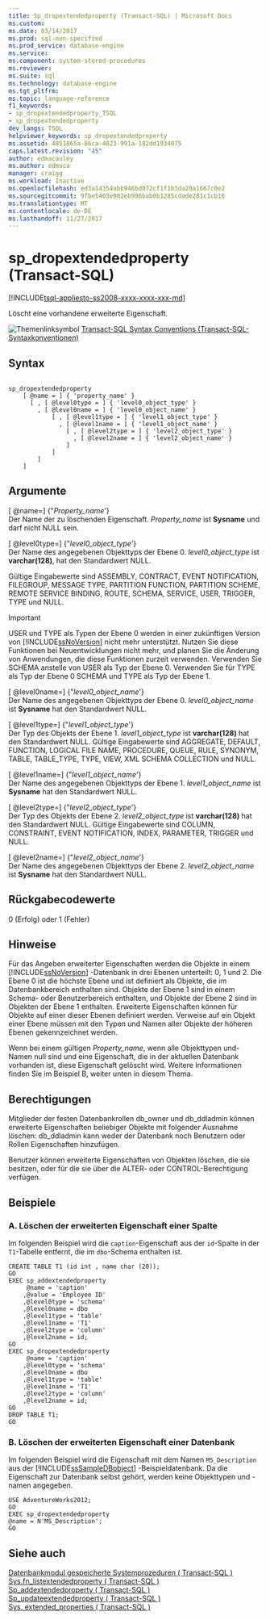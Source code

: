 ```yaml
---
title: Sp_dropextendedproperty (Transact-SQL) | Microsoft Docs
ms.custom: 
ms.date: 03/14/2017
ms.prod: sql-non-specified
ms.prod_service: database-engine
ms.service: 
ms.component: system-stored-procedures
ms.reviewer: 
ms.suite: sql
ms.technology: database-engine
ms.tgt_pltfrm: 
ms.topic: language-reference
f1_keywords:
- sp_dropextendedproperty_TSQL
- sp_dropextendedproperty
dev_langs: TSQL
helpviewer_keywords: sp_dropextendedproperty
ms.assetid: 4851865a-86ca-4823-991a-182dd1934075
caps.latest.revision: "45"
author: edmacauley
ms.author: edmaca
manager: craigg
ms.workload: Inactive
ms.openlocfilehash: ed3a14354abb946bd072cf1f1b3da29a1667c0e2
ms.sourcegitcommit: 9fbe5403e902eb996bab0b1285cdade281c1cb16
ms.translationtype: MT
ms.contentlocale: de-DE
ms.lasthandoff: 11/27/2017
---
```

# <a name="spdropextendedproperty-transact-sql"></a>sp_dropextendedproperty (Transact-SQL)
[!INCLUDE[tsql-appliesto-ss2008-xxxx-xxxx-xxx-md](../../includes/tsql-appliesto-ss2008-xxxx-xxxx-xxx-md.md)]

  Löscht eine vorhandene erweiterte Eigenschaft.  
  
 ![Themenlinksymbol](../../database-engine/configure-windows/media/topic-link.gif "Topic link icon") [Transact-SQL Syntax Conventions (Transact-SQL-Syntaxkonventionen)](../../t-sql/language-elements/transact-sql-syntax-conventions-transact-sql.md)  
  
## <a name="syntax"></a>Syntax  
  
```  
  
sp_dropextendedproperty   
    [ @name = ] { 'property_name' }  
      [ , [ @level0type = ] { 'level0_object_type' }   
        , [ @level0name = ] { 'level0_object_name' }   
            [ , [ @level1type = ] { 'level1_object_type' }   
              , [ @level1name = ] { 'level1_object_name' }   
                [ , [ @level2type = ] { 'level2_object_type' }   
                  , [ @level2name = ] { 'level2_object_name' }   
                ]   
            ]   
        ]   
    ]   
```  
  
## <a name="arguments"></a>Argumente  
 [ @name=] {"*Property_name*'}  
 Der Name der zu löschenden Eigenschaft. *Property_name* ist **Sysname** und darf nicht NULL sein.  
  
 [ @level0type=] {"*level0_object_type*'}  
 Der Name des angegebenen Objekttyps der Ebene 0. *level0_object_type* ist **varchar(128)**, hat den Standardwert NULL.  
  
 Gültige Eingabewerte sind ASSEMBLY, CONTRACT, EVENT NOTIFICATION, FILEGROUP, MESSAGE TYPE, PARTITION FUNCTION, PARTITION SCHEME, REMOTE SERVICE BINDING, ROUTE, SCHEMA, SERVICE, USER, TRIGGER, TYPE und NULL.  
  
> [!IMPORTANT]  
>  USER und TYPE als Typen der Ebene 0 werden in einer zukünftigen Version von [!INCLUDE[ssNoVersion](../../includes/ssnoversion-md.md)] nicht mehr unterstützt. Nutzen Sie diese Funktionen bei Neuentwicklungen nicht mehr, und planen Sie die Änderung von Anwendungen, die diese Funktionen zurzeit verwenden. Verwenden Sie SCHEMA anstelle von USER als Typ der Ebene 0. Verwenden Sie für TYPE als Typ der Ebene 0 SCHEMA und TYPE als Typ der Ebene 1.  
  
 [ @level0name=] {"*level0_object_name*'}  
 Der Name des angegebenen Objekttyps der Ebene 0. *level0_object_name* ist **Sysname** hat den Standardwert NULL.  
  
 [ @level1type=] {"*level1_object_type*'}  
 Der Typ des Objekts der Ebene 1. *level1_object_type* ist **varchar(128)** hat den Standardwert NULL. Gültige Eingabewerte sind AGGREGATE, DEFAULT, FUNCTION, LOGICAL FILE NAME, PROCEDURE, QUEUE, RULE, SYNONYM, TABLE, TABLE_TYPE, TYPE, VIEW, XML SCHEMA COLLECTION und NULL.  
  
 [ @level1name=] {"*level1_object_name*'}  
 Der Name des angegebenen Objekttyps der Ebene 1. *level1_object_name* ist **Sysname** hat den Standardwert NULL.  
  
 [ @level2type=] {"*level2_object_type*'}  
 Der Typ des Objekts der Ebene 2. *level2_object_type* ist **varchar(128)** hat den Standardwert NULL. Gültige Eingabewerte sind COLUMN, CONSTRAINT, EVENT NOTIFICATION, INDEX, PARAMETER, TRIGGER und NULL.  
  
 [ @level2name=] {"*level2_object_name*'}  
 Der Name des angegebenen Objekttyps der Ebene 2. *level2_object_name* ist **Sysname** hat den Standardwert NULL.  
  
## <a name="return-code-values"></a>Rückgabecodewerte  
 0 (Erfolg) oder 1 (Fehler)  
  
## <a name="remarks"></a>Hinweise  
 Für das Angeben erweiterter Eigenschaften werden die Objekte in einem [!INCLUDE[ssNoVersion](../../includes/ssnoversion-md.md)] -Datenbank in drei Ebenen unterteilt: 0, 1 und 2. Die Ebene 0 ist die höchste Ebene und ist definiert als Objekte, die im Datenbankbereich enthalten sind. Objekte der Ebene 1 sind in einem Schema- oder Benutzerbereich enthalten, und Objekte der Ebene 2 sind in Objekten der Ebene 1 enthalten. Erweiterte Eigenschaften können für Objekte auf einer dieser Ebenen definiert werden. Verweise auf ein Objekt einer Ebene müssen mit den Typen und Namen aller Objekte der höheren Ebenen gekennzeichnet werden.  
  
 Wenn bei einem gültigen *Property_name*, wenn alle Objekttypen und-Namen null sind und eine Eigenschaft, die in der aktuellen Datenbank vorhanden ist, diese Eigenschaft gelöscht wird. Weitere Informationen finden Sie im Beispiel B, weiter unten in diesem Thema.  
  
## <a name="permissions"></a>Berechtigungen  
 Mitglieder der festen Datenbankrollen db_owner und db_ddladmin können erweiterte Eigenschaften beliebiger Objekte mit folgender Ausnahme löschen: db_ddladmin kann weder der Datenbank noch Benutzern oder Rollen Eigenschaften hinzufügen.  
  
 Benutzer können erweiterte Eigenschaften von Objekten löschen, die sie besitzen, oder für die sie über die ALTER- oder CONTROL-Berechtigung verfügen.  
  
## <a name="examples"></a>Beispiele  
  
### <a name="a-dropping-an-extended-property-on-a-column"></a>A. Löschen der erweiterten Eigenschaft einer Spalte  
 Im folgenden Beispiel wird die `caption`-Eigenschaft aus der `id`-Spalte in der `T1`-Tabelle entfernt, die im `dbo`-Schema enthalten ist.  
  
```  
CREATE TABLE T1 (id int , name char (20));  
GO  
EXEC sp_addextendedproperty   
     @name = 'caption'   
    ,@value = 'Employee ID'   
    ,@level0type = 'schema'   
    ,@level0name = dbo  
    ,@level1type = 'table'  
    ,@level1name = 'T1'  
    ,@level2type = 'column'  
    ,@level2name = id;  
GO  
EXEC sp_dropextendedproperty   
     @name = 'caption'   
    ,@level0type = 'schema'   
    ,@level0name = dbo  
    ,@level1type = 'table'  
    ,@level1name = 'T1'  
    ,@level2type = 'column'  
    ,@level2name = id;  
GO  
DROP TABLE T1;  
GO  
```  
  
### <a name="b-dropping-an-extended-property-on-a-database"></a>B. Löschen der erweiterten Eigenschaft einer Datenbank  
 Im folgenden Beispiel wird die Eigenschaft mit dem Namen `MS_Description` aus der [!INCLUDE[ssSampleDBobject](../../includes/sssampledbobject-md.md)] -Beispieldatenbank. Da die Eigenschaft zur Datenbank selbst gehört, werden keine Objekttypen und -namen angegeben.  
  
```  
USE AdventureWorks2012;  
GO  
EXEC sp_dropextendedproperty   
@name = N'MS_Description';  
GO  
```  
  
## <a name="see-also"></a>Siehe auch  
 [Datenbankmodul gespeicherte Systemprozeduren &#40; Transact-SQL &#41;](../../relational-databases/system-stored-procedures/database-engine-stored-procedures-transact-sql.md)   
 [Sys.fn_listextendedproperty &#40; Transact-SQL &#41;](../../relational-databases/system-functions/sys-fn-listextendedproperty-transact-sql.md)   
 [Sp_addextendedproperty &#40; Transact-SQL &#41;](../../relational-databases/system-stored-procedures/sp-addextendedproperty-transact-sql.md)   
 [Sp_updateextendedproperty &#40; Transact-SQL &#41;](../../relational-databases/system-stored-procedures/sp-updateextendedproperty-transact-sql.md)   
 [Sys. extended_properties &#40; Transact-SQL &#41;](../../relational-databases/system-catalog-views/extended-properties-catalog-views-sys-extended-properties.md)  
  
  
